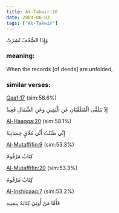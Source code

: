 ```yaml
---
title: At-Takwir:10
date: 2004-06-03
tags: ["At-Takwir"]
---
```

وَإِذَا الصُّحُفُ نُشِرَتْ
### meaning: 
When the records [of deeds] are unfolded,
### similar verses: 

[Qaaf:17](/50/17) (sim:58.6%)

إِذْ يَتَلَقَّى الْمُتَلَقِّيَانِ عَنِ الْيَمِينِ وَعَنِ الشِّمَالِ قَعِيدٌ

[Al-Haaqqa:20](/69/20) (sim:58.1%)

إِنِّي ظَنَنْتُ أَنِّي مُلَاقٍ حِسَابِيَهْ

[Al-Mutaffifin:9](/83/9) (sim:53.3%)

كِتَابٌ مَرْقُومٌ

[Al-Mutaffifin:20](/83/20) (sim:53.3%)

كِتَابٌ مَرْقُومٌ

[Al-Inshiqaaq:7](/84/7) (sim:53.2%)

فَأَمَّا مَنْ أُوتِيَ كِتَابَهُ بِيَمِينِهِ
